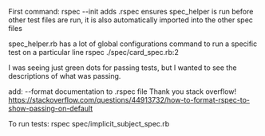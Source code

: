 First command: rspec --init
  adds .rspec 
  ensures spec_helper is run before other test files are run, it is also automatically imported into the other spec files

  spec_helper.rb has a lot of global configurations
  command to run a specific test on a particular line
  rspec ./spec/card_spec.rb:2

  I was seeing just green dots for passing tests, but I wanted to see the descriptions of what was passing. 

  add: --format documentation to .rspec file
  Thank you stack overflow! https://stackoverflow.com/questions/44913732/how-to-format-rspec-to-show-passing-on-default

  To run tests: rspec spec/implicit_subject_spec.rb